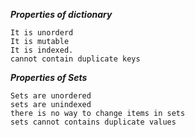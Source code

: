 ***Properties of dictionary***
```
It is unorderd
It is mutable
It is indexed.
cannot contain duplicate keys
```


***Properties of Sets***
```
Sets are unordered
sets are unindexed
there is no way to change items in sets
sets cannot contains duplicate values
```
